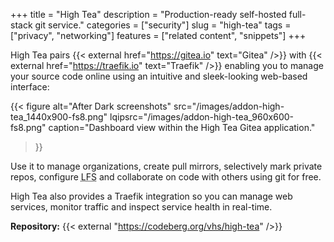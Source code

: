 +++
title = "High Tea"
description = "Production-ready self-hosted full-stack git service."
categories = ["security"]
slug = "high-tea"
tags = ["privacy", "networking"]
features = ["related content", "snippets"]
+++

High Tea pairs {{< external href="https://gitea.io" text="Gitea" />}} with {{< external href="https://traefik.io" text="Traefik" />}} enabling you to manage your source code online using an intuitive and sleek-looking web-based interface:

{{< figure alt="After Dark screenshots"
  src="/images/addon-high-tea_1440x900-fs8.png"
  lqipsrc="/images/addon-high-tea_960x600-fs8.png"
  caption="Dashboard view within the High Tea Gitea application."
>}}

Use it to manage organizations, create pull mirrors, selectively mark private repos, configure <abbr title="Large File Storage">LFS</abbr> and collaborate on code with others using git for free.

High Tea also provides a Traefik integration so you can manage web services, monitor traffic and inspect service health in real-time.

**Repository:** {{< external "https://codeberg.org/vhs/high-tea" />}}
